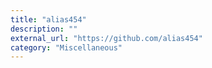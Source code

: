 ```yaml
---
title: "alias454"
description: ""
external_url: "https://github.com/alias454"
category: "Miscellaneous"
---
```

